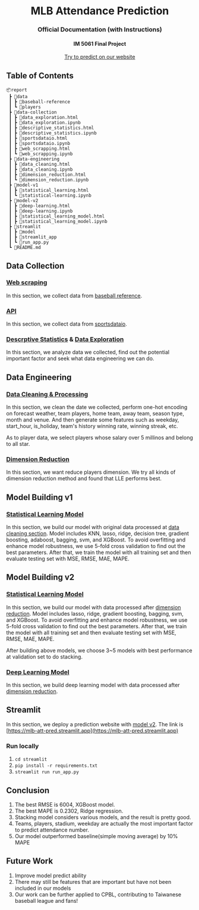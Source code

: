 <h1 align="center">
  MLB Attendance Prediction
</h1>

<h3 align="center">Official Documentation (with Instructions)</h3>
<h4 align="center">IM 5061 Final Project</h4>

<p align="center">
  <a href="https://mlb-att-pred.streamlit.app">
    Try to predict on our website
  </a>
</p>

## Table of Contents

```
📦report
 ┣ 📂data
 ┃ ┣ 📂baseball-reference
 ┃ ┗ 📂players
 ┣ 📂data-collection
 ┃ ┣ 📜data_exploration.html
 ┃ ┣ 📜data_exploration.ipynb
 ┃ ┣ 📜descriptive_statistics.html
 ┃ ┣ 📜descriptive_statistics.ipynb
 ┃ ┣ 📜sportsdataio.html
 ┃ ┣ 📜sportsdataio.ipynb
 ┃ ┣ 📜web_scrapping.html
 ┃ ┗ 📜web_scrapping.ipynb
 ┣ 📂data-engineering
 ┃ ┣ 📜data_cleaning.html
 ┃ ┣ 📜data_cleaning.ipynb
 ┃ ┣ 📜dimension_reduction.html
 ┃ ┗ 📜dimension_reduction.ipynb
 ┣ 📂model-v1
 ┃ ┣ 📜statistical_learning.html
 ┃ ┗ 📜statistical-learning.ipynb
 ┣ 📂model-v2
 ┃ ┣ 📜deep-learning.html
 ┃ ┣ 📜deep-learning.ipynb
 ┃ ┣ 📜statistical_learning_model.html
 ┃ ┣ 📜statistical_learning_model.ipynb
 ┣ 📂streamlit
 ┃ ┣ 📂model
 ┃ ┣ 📂streamlit_app
 ┃ ┗ 📜run_app.py
 ┗ 📜README.md
```

## Data Collection
### [Web scraping](data-collection/web_scrapping.ipynb)
In this section, we collect data from [baseball reference](https://www.baseball-reference.com/).

### [API](data-collection/sportsdataio.ipynb)
In this section, we collect data from [sportsdataio](https://sportsdata.io/).

### [Descrptive Statistics](data-collection/descriptive_statistics.ipynb) & [Data Exploration](data-collection/data_exploration.ipynb)
In this section, we analyze data we collected, find out the potential important factor and seek what data engineering we can do.


## Data Engineering
### [Data Cleaning & Processing](data-engineering/data_cleaning.ipynb)
In this section, we clean the date we collected, perform one-hot encoding on forecast weather, team players, home team, away team, season type, month and venue. And then generate some features such as weekday, start_hour, is_holiday, team's history winning rate, winning streak, etc.

As to player data, we select players whose salary over 5 millinos and belong to all star.

### [Dimension Reduction](data-engineering/dimension_reduction.ipynb)
In this section, we want reduce players dimension. We try all kinds of dimension reduction method and found that LLE performs best. 

## Model Building v1
### [Statistical Learning Model](model-v1/statistical-learning.ipynb)
In this section, we build our model with original data processed at [data cleaning section](#data-cleaning--processing). Model includes KNN, lasso, ridge, decision tree, gradient boosting, adaboost, bagging, svm, and XGBoost. To avoid overfitting and enhance model robustness, we use 5-fold cross validation to find out the best parameters. After that, we train the model with all training set and then evaluate testing set with MSE, RMSE, MAE, MAPE.

## Model Building v2
### [Statistical Learning Model](model-v2/statistical_learning_model.ipynb)
In this section, we build our model with data processed after [dimension reduction](#dimension-reduction). Model includes lasso, ridge, gradient boosting, bagging, svm, and XGBoost. To avoid overfitting and enhance model robustness, we use 5-fold cross validation to find out the best parameters. After that, we train the model with all training set and then evaluate testing set with MSE, RMSE, MAE, MAPE.

After building above models, we choose 3~5 models with best performance at validation set to do stacking.

### [Deep Learning Model](model-v2/deep-learning.ipynb)
In this section, we build deep learning model with data processed after [dimension reduction](#dimension-reduction).

## Streamlit
In this section, we deploy a prediction website with [model v2](#model-building-v2). The link is [https://mlb-att-pred.streamlit.app](https://mlb-att-pred.streamlit.app)

### Run locally
1. `cd streamlit`
2. `pip install -r requirements.txt`
3. `streamlit run run_app.py`

## Conclusion
1. The best RMSE is 6004, XGBoost model.
2. The best MAPE is 0.2302, Ridge regression.
3. Stacking model considers various models, and the result is pretty good.
4. Teams, players, stadium, weekday are actually the most important factor to predict attendance number.
5. Our model outperformed baseline(simple moving average) by 10% MAPE

## Future Work
1. Improve model predict ability
2. There may still be features that are important but have not been included in our models
3. Our work can be further applied to CPBL, contributing to Taiwanese baseball league and fans!
